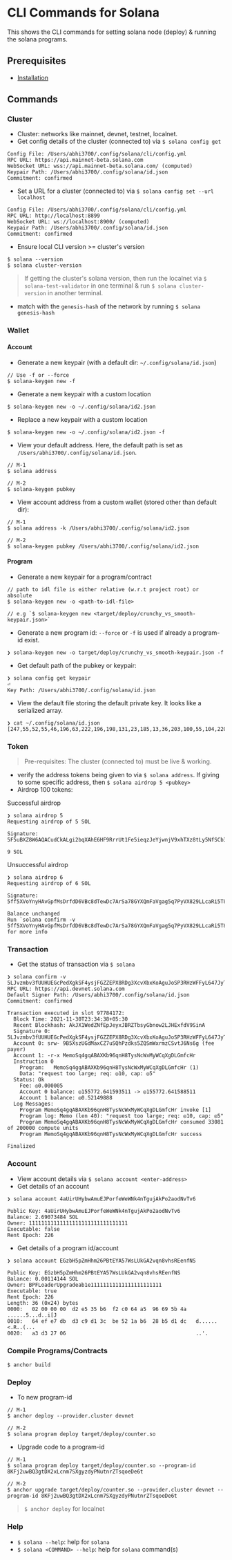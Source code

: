 # CLI Commands for Solana
This shows the CLI commands for setting solana node (deploy) & running the solana programs.

## Prerequisites
* [Installation](../README.md#installation)

## Commands
### Cluster
* Cluster: networks like mainnet, devnet, testnet, localnet.
* Get config details of the cluster (connected to) via `$ solana config get`
```
Config File: /Users/abhi3700/.config/solana/cli/config.yml
RPC URL: https://api.mainnet-beta.solana.com 
WebSocket URL: wss://api.mainnet-beta.solana.com/ (computed)
Keypair Path: /Users/abhi3700/.config/solana/id.json 
Commitment: confirmed 
```
* Set a URL for a cluster (connected to) via `$ solana config set --url localhost`
```
Config File: /Users/abhi3700/.config/solana/cli/config.yml
RPC URL: http://localhost:8899 
WebSocket URL: ws://localhost:8900/ (computed)
Keypair Path: /Users/abhi3700/.config/solana/id.json 
Commitment: confirmed 
```
* Ensure local CLI version >= cluster's version
```console
$ solana --version
$ solana cluster-version
```

> If getting the cluster's solana version, then run the localnet via `$ solana-test-validator` in one terminal & run `$ solana cluster-version` in another terminal.

* match with the `genesis-hash` of the network by running `$ solana genesis-hash`


### Wallet
#### Account
* Generate a new keypair (with a default dir: `~/.config/solana/id.json`)
```
// Use -f or --force
$ solana-keygen new -f
```
* Generate a new keypair with a custom location
```
$ solana-keygen new -o ~/.config/solana/id2.json
```
* Replace a new keypair with a custom location
```
$ solana-keygen new -o ~/.config/solana/id2.json -f
```
* View your default address. Here, the default path is set as `/Users/abhi3700/.config/solana/id.json`.
```
// M-1
$ solana address

// M-2
$ solana-keygen pubkey
```
* View account address from a custom wallet (stored other than default dir):
```
// M-1
$ solana address -k /Users/abhi3700/.config/solana/id2.json

// M-2
$ solana-keygen pubkey /Users/abhi3700/.config/solana/id2.json
```

#### Program
* Generate a new keypair for a program/contract
```
// path to idl file is either relative (w.r.t project root) or absolute
$ solana-keygen new -o <path-to-idl-file>

// e.g `$ solana-keygen new <target/deploy/crunchy_vs_smooth-keypair.json>`
``` 
* Generate a new program id: `--force` or `-f` is used if already a program-id exist.
```
❯ solana-keygen new -o target/deploy/crunchy_vs_smooth-keypair.json -f
```
* Get default path of the pubkey or keypair:
```
❯ solana config get keypair                                                                                                                                                        ⏎
Key Path: /Users/abhi3700/.config/solana/id.json
```
* View the default file storing the default private key. It looks like a serialized array.
```
❯ cat ~/.config/solana/id.json
[247,55,52,55,46,196,63,222,196,198,131,23,185,13,36,203,100,55,104,220,123,197,84,126,217,30,202,201,214,170,31,170,53,38,146,136,111,65,77,66,155,94,213,252,160,179,155,204,177,166,243,18,23,204,252,208,234,227,189,236,212,80,111,199]
```

### Token
> Pre-requisites: The cluster (connected to) must be live & working.

* verify the address tokens being given to via `$ solana address`. If giving to some specific address, then `$ solana airdrop 5 <pubkey>`
* Airdrop 100 tokens: 

Successful airdrop

```
❯ solana airdrop 5
Requesting airdrop of 5 SOL

Signature: 5F5uBXZ8W6AQACudCkALgi2bqXAhE6HF9RrrUt1Fe5ieqzJeYjwnjV9xhTXz8tLy5NfSCb3L76Wv9X6wuoNL7pHA

9 SOL
```

Unsuccessful airdrop

```
❯ solana airdrop 6
Requesting airdrop of 6 SOL

Signature: 5ff5XVoYnyHAvGpfMsDrfdD6VBc8dTewDc7ArSa78GYXQmFaVgag5q7PyVX829LLcaRi5T8g5PtL6RJc13wW8yE7

Balance unchanged
Run `solana confirm -v 5ff5XVoYnyHAvGpfMsDrfdD6VBc8dTewDc7ArSa78GYXQmFaVgag5q7PyVX829LLcaRi5T8g5PtL6RJc13wW8yE7` for more info
```

### Transaction
* Get the status of transaction via `$ solana `
```
❯ solana confirm -v 5LJvzmbv3fUUHUEGcPedXgkSF4ysjFGZZEPX8RDg3XcvXbxKoAguJoSP3RHzWFFyL647JyTr3Dz5TN7ojiMzcsKe
RPC URL: https://api.devnet.solana.com
Default Signer Path: /Users/abhi3700/.config/solana/id.json
Commitment: confirmed

Transaction executed in slot 97784172:
  Block Time: 2021-11-30T23:34:38+05:30
  Recent Blockhash: AkJX1WedZNfEpJeyxJBRZTbsyGbnow2LJHExfdV9SinA
  Signature 0: 5LJvzmbv3fUUHUEGcPedXgkSF4ysjFGZZEPX8RDg3XcvXbxKoAguJoSP3RHzWFFyL647JyTr3Dz5TN7ojiMzcsKe
  Account 0: srw- 9B5XszUGdMaxCZ7uSQhPzdks5ZQSmWxrmzCSvtJ6Ns6g (fee payer)
  Account 1: -r-x MemoSq4gqABAXKb96qnH8TysNcWxMyWCqXgDLGmfcHr
  Instruction 0
    Program:   MemoSq4gqABAXKb96qnH8TysNcWxMyWCqXgDLGmfcHr (1)
    Data: "request too large; req: ◎10, cap: ◎5"
  Status: Ok
    Fee: ◎0.000005
    Account 0 balance: ◎155772.641593511 -> ◎155772.641588511
    Account 1 balance: ◎0.52149888
  Log Messages:
    Program MemoSq4gqABAXKb96qnH8TysNcWxMyWCqXgDLGmfcHr invoke [1]
    Program log: Memo (len 40): "request too large; req: ◎10, cap: ◎5"
    Program MemoSq4gqABAXKb96qnH8TysNcWxMyWCqXgDLGmfcHr consumed 33081 of 200000 compute units
    Program MemoSq4gqABAXKb96qnH8TysNcWxMyWCqXgDLGmfcHr success

Finalized
```

### Account
* View account details via `$ solana account <enter-address>`
* Get details of an account
```
❯ solana account 4aUirUHybwAmuEJPorfeWeWNk4nTgujAkPo2aodNvTv6

Public Key: 4aUirUHybwAmuEJPorfeWeWNk4nTgujAkPo2aodNvTv6
Balance: 2.69073484 SOL
Owner: 11111111111111111111111111111111
Executable: false
Rent Epoch: 226
```
* Get details of a program id/account
```
❯ solana account EGzbH5pZmHhm26PBtEYA57WsLUkGA2vqn8vhsREenfNS

Public Key: EGzbH5pZmHhm26PBtEYA57WsLUkGA2vqn8vhsREenfNS
Balance: 0.00114144 SOL
Owner: BPFLoaderUpgradeab1e11111111111111111111111
Executable: true
Rent Epoch: 226
Length: 36 (0x24) bytes
0000:   02 00 00 00  d2 e5 35 b6  f2 c0 64 a5  96 69 5b 4a   ......5...d..i[J
0010:   64 ef e7 db  d3 c9 d1 3c  be 52 1a b6  28 b5 d1 dc   d......<.R..(...
0020:   a3 d3 27 06                                          ..'.
```


### Compile Programs/Contracts
```
$ anchor build
```

### Deploy
* To new program-id
```
// M-1
$ anchor deploy --provider.cluster devnet

// M-2
$ solana program deploy target/deploy/counter.so
```
* Upgrade code to a program-id
```
// M-1
$ solana program deploy target/deploy/counter.so --program-id 8KFj2uwBQ3gtDX2xLcnm7SXgyzdyPNutnrZTsqoeDe6t

// M-2
$ anchor upgrade target/deploy/counter.so --provider.cluster devnet --program-id 8KFj2uwBQ3gtDX2xLcnm7SXgyzdyPNutnrZTsqoeDe6t
```

> `$ anchor deploy` for localnet

### Help
* `$ solana --help`: help for `solana`
* `$ solana <COMMAND> --help`: help for `solana` command(s)